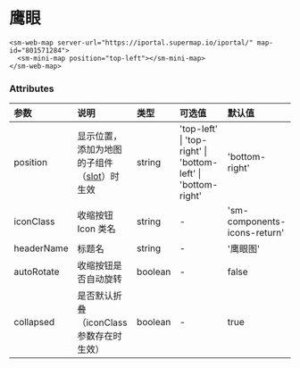 # 鹰眼

<sm-iframe src="https://iclient.supermap.io/examples/component/components_minimap_vue.html"></sm-iframe>

```vue
<sm-web-map server-url="https://iportal.supermap.io/iportal/" map-id="801571284">
  <sm-mini-map position="top-left"></sm-mini-map>
</sm-web-map>
```

### Attributes

| 参数       | 说明                                                                            | 类型    | 可选值                                                       | 默认值                       |
| :--------- | :------------------------------------------------------------------------------ | :------ | :----------------------------------------------------------- | :--------------------------- |
| position   | 显示位置，添加为地图的子组件（[slot](https://cn.vuejs.org/v2/api/#slot)）时生效 | string  | 'top-left' \| 'top-right' \| 'bottom-left' \| 'bottom-right' | 'bottom-right'               |
| iconClass  | 收缩按钮 Icon 类名                                                              | string  | -                                                            | 'sm-components-icons-return' |
| headerName | 标题名                                                                          | string  | -                                                            | '鹰眼图'                     |
| autoRotate | 收缩按钮是否自动旋转                                                            | boolean | -                                                            | false                        |
| collapsed  | 是否默认折叠（iconClass 参数存在时生效）                                        | boolean | -                                                            | true                         |
